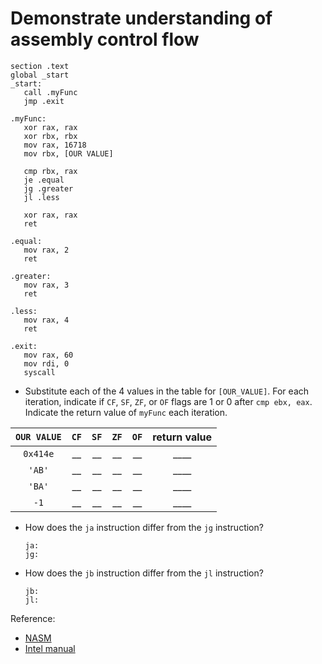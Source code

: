 # Demonstrate understanding of assembly control flow

```assembly
section .text
global _start
_start:
   call .myFunc
   jmp .exit

.myFunc:
   xor rax, rax
   xor rbx, rbx
   mov rax, 16718
   mov rbx, [OUR VALUE]

   cmp rbx, rax
   je .equal
   jg .greater
   jl .less

   xor rax, rax
   ret

.equal:
   mov rax, 2
   ret

.greater:
   mov rax, 3
   ret

.less:
   mov rax, 4
   ret

.exit:
   mov rax, 60
   mov rdi, 0
   syscall
```

- Substitute each of the 4 values in the table for `[OUR_VALUE]`.  For each iteration, indicate if `CF`, `SF`, `ZF`, or `OF` flags are 1 or 0 after `cmp ebx, eax`.  Indicate the return value of `myFunc` each iteration.

| `OUR VALUE` | `CF` | `SF` | `ZF` | `OF` | return value|
|:-------:|:--:|:--:|:--:|:--:|:-----------:|
| `0x414e`  | __ | __ | __ | __ | ____ |
| `'AB'`  | __ | __ | __ | __ | ____ |
| `'BA'`  | __ | __ | __ | __ | ____ |
| `-1`  | __ | __ | __ | __ | ____ |



- How does the `ja` instruction differ from the `jg` instruction?

   ```text
   ja:
   jg:
   ```

- How does the `jb` instruction differ from the `jl` instruction?

   ```text
   jb:
   jl:
   ```


Reference:

- [NASM](https://www.nasm.us/doc/nasmdoc3.html)
- [Intel manual](https://www.intel.com/content/dam/www/public/us/en/documents/manuals/64-ia-32-architectures-software-developer-instruction-set-reference-manual-325383.pdf)
